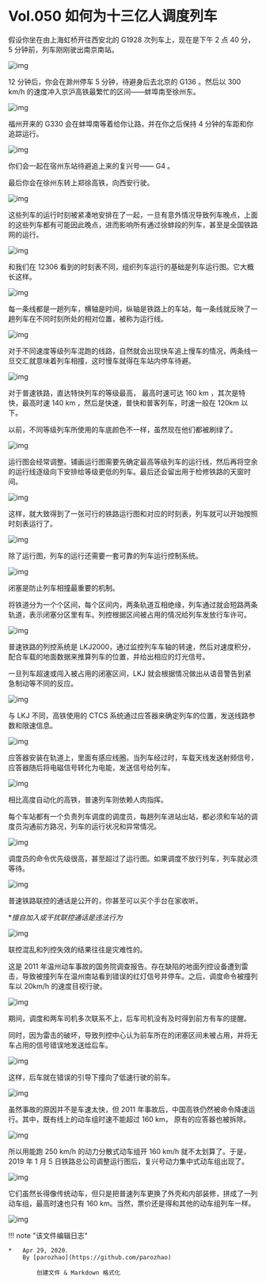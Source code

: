 # Vol.050 如何为十三亿人调度列车

假设你坐在由上海虹桥开往西安北的 G1928 次列车上，现在是下午 2 点 40 分，5 分钟前，列车刚刚驶出南京南站。

![img](https://mmbiz.qpic.cn/mmbiz_gif/U6yRaDu1Naa7ZXPXPrzypibvHba2SQsyVln7x6Uia3icuL4rfHXrPSC3C1XFhGOKNY5Zak6UJjUrXyP3Hj8fZULUw/640?wx_fmt=gif&tp=webp&wxfrom=5&wx_lazy=1)

12 分钟后，你会在滁州停车 5 分钟，待避身后去北京的 G136 。然后以 300 km/h 的速度冲入京沪高铁最繁忙的区间——蚌埠南至徐州东。

![img](https://mmbiz.qpic.cn/mmbiz_gif/U6yRaDu1Naa7ZXPXPrzypibvHba2SQsyVIlaoibI3vUrL5T6W5icHyPNRfibnpYAALX3RTyq6fU8azwaUhhmickHIMg/640?wx_fmt=gif&tp=webp&wxfrom=5&wx_lazy=1)

福州开来的 G330 会在蚌埠南等着给你让路，并在你之后保持 4 分钟的车距和你追踪运行。

![img](https://mmbiz.qpic.cn/mmbiz_gif/U6yRaDu1Naa7ZXPXPrzypibvHba2SQsyVHVxzibdv0INEl2u9grx9TrFvJlibLruT7Xh8Zibl8g6yyXcbaZkmfnlSg/640?wx_fmt=gif&tp=webp&wxfrom=5&wx_lazy=1)

你们会一起在宿州东站待避追上来的复兴号—— G4 。

最后你会在徐州东转上郑徐高铁，向西安行驶。

![img](https://mmbiz.qpic.cn/mmbiz_gif/U6yRaDu1Naa7ZXPXPrzypibvHba2SQsyVgC6cJzmtnkkSHZjn2zt66AlibtUDtmvCcnP12JecEjTicu8kyvCTzAsw/640?wx_fmt=gif&tp=webp&wxfrom=5&wx_lazy=1)

这些列车的运行时刻被紧凑地安排在了一起，一旦有意外情况导致列车晚点，上面的这些列车都有可能因此晚点，进而影响所有通过徐蚌段的列车，甚至是全国铁路网的运行。

![img](https://mmbiz.qpic.cn/mmbiz_gif/U6yRaDu1Naa7ZXPXPrzypibvHba2SQsyVKibGLQoIibq6Uhe24TFRD2nV4InmxPgpLCE0NBs0WWbiaia3g0rqAvTokw/640?wx_fmt=gif&tp=webp&wxfrom=5&wx_lazy=1)

和我们在 12306 看到的时刻表不同，组织列车运行的基础是列车运行图。它大概长这样。   

![img](https://mmbiz.qpic.cn/mmbiz_gif/U6yRaDu1Naa7ZXPXPrzypibvHba2SQsyVZLj18zcl4mfMQ71ibH7SXD8A67XGU64lHqwFxj8mgnQWs8XNPVbo3bA/640?wx_fmt=gif&tp=webp&wxfrom=5&wx_lazy=1)

每一条线都是一趟列车，横轴是时间，纵轴是铁路上的车站，每一条线就反映了一趟列车在不同时刻所处的相对位置，被称为运行线。

![img](https://mmbiz.qpic.cn/mmbiz_gif/U6yRaDu1Naa7ZXPXPrzypibvHba2SQsyVeFhSsrLq4wwCERD6PJMVicoDpcoCR0jBEDlSbhnBrpVRTFgPXgz28Tw/640?wx_fmt=gif&tp=webp&wxfrom=5&wx_lazy=1)

对于不同速度等级列车混跑的线路，自然就会出现快车追上慢车的情况，两条线一旦交汇就意味着列车相撞，这时慢车就得在车站内停车待避。

![img](https://mmbiz.qpic.cn/mmbiz_gif/U6yRaDu1Naa7ZXPXPrzypibvHba2SQsyV3RmbpLtGeGpK9AclVImjDYMdRyZBPfEdBmbItVzHdXqXAFeibl7lQxA/640?wx_fmt=gif&tp=webp&wxfrom=5&wx_lazy=1)

对于普速铁路，直达特快列车的等级最高， 最高时速可达 160 km ，其次是特快，最高时速 140 km ，然后是快速，普快和普客列车，时速一般在 120km 以下。

以前，不同等级列车所使用的车底颜色不一样，虽然现在他们都被刷绿了。

![img](https://mmbiz.qpic.cn/mmbiz_gif/U6yRaDu1Naa7ZXPXPrzypibvHba2SQsyVJgDiaj4TWUzVibmKsK7AZ7vRWgq4neudibibHFlNJp64YWRDJhjXCnmPRw/640?wx_fmt=gif&tp=webp&wxfrom=5&wx_lazy=1)

运行图会经常调整。铺画运行图需要先确定最高等级列车的运行线，然后再将空余的运行线逐级向下安排给等级更低的列车。最后还会留出用于检修铁路的天窗时间。

![img](https://mmbiz.qpic.cn/mmbiz_gif/U6yRaDu1Naa7ZXPXPrzypibvHba2SQsyVAg882Jbibt1VF2NydrpSQSzCCDX6xiasLXW3JDMN6cxtB49FV4dVia0XA/640?wx_fmt=gif&tp=webp&wxfrom=5&wx_lazy=1)

这样，就大致得到了一张可行的铁路运行图和对应的时刻表，列车就可以开始按照时刻表运行了。

![img](https://mmbiz.qpic.cn/mmbiz_png/U6yRaDu1Naa7ZXPXPrzypibvHba2SQsyVia5jCj1qe1jzDib0JweE2eBfIVebOAkKjC8cL2KKKwl13MQxUToarUrQ/640?wx_fmt=png&tp=webp&wxfrom=5&wx_lazy=1&wx_co=1)

除了运行图，列车的运行还需要一套可靠的列车运行控制系统。

![img](https://mmbiz.qpic.cn/mmbiz_gif/U6yRaDu1Naa7ZXPXPrzypibvHba2SQsyVUibSl3J9GROE6RxlLJvZKy1BZunD9K6mqsNnmx6Q55h21A1EFZH7nzQ/640?wx_fmt=gif&tp=webp&wxfrom=5&wx_lazy=1)

闭塞是防止列车相撞最重要的机制。

将铁道分为一个个区间，每个区间内，两条轨道互相绝缘，列车通过就会短路两条轨道，表示闭塞分区里有车。列控根据区间被占用的情况给列车发放行车许可。

![img](https://mmbiz.qpic.cn/mmbiz_gif/U6yRaDu1Naa7ZXPXPrzypibvHba2SQsyVibfS9KzuLKHJbjpFxXdvlQRm8ckojytarJ28ggANZw8I3uBYQ965Z6g/640?wx_fmt=gif&tp=webp&wxfrom=5&wx_lazy=1)

普速铁路的列控系统是 LKJ2000，通过监控列车车轴的转速，然后对速度积分，配合车载的地面数据来推算列车的位置，并给出相应的灯光信号。

一旦列车超速或闯入被占用的闭塞区间，LKJ 就会根据情况做出从语音警告到紧急制动等不同的反应。

![img](https://mmbiz.qpic.cn/mmbiz_gif/U6yRaDu1Naa7ZXPXPrzypibvHba2SQsyVOII52yVj5YgcSt4ABtibXNfr2rbrFVfRpbIjOmicVia4ibPwCqbwff9nKw/640?wx_fmt=gif&tp=webp&wxfrom=5&wx_lazy=1)

与 LKJ 不同，高铁使用的 CTCS 系统通过应答器来确定列车的位置，发送线路参数和限速信息。

![img](https://mmbiz.qpic.cn/mmbiz_gif/U6yRaDu1Naa7ZXPXPrzypibvHba2SQsyVXY4VcCuLAqiamuibTYicJeuVhAl0svckmjdsm75IyJ4ibIo4nD8NCShYaA/640?wx_fmt=gif&tp=webp&wxfrom=5&wx_lazy=1)

应答器安装在轨道上，里面有感应线圈。当列车经过时，车载天线发送射频信号，应答器随后将电磁信号转化为电能，发送信号给列车。

![img](https://mmbiz.qpic.cn/mmbiz_gif/U6yRaDu1Naa7ZXPXPrzypibvHba2SQsyVatjNm3yNrkfZszGZglfzUkpWvdDII1I80S8lanWR9eiao3jEbkak1Qw/640?wx_fmt=gif&tp=webp&wxfrom=5&wx_lazy=1)

相比高度自动化的高铁，普速列车则依赖人肉指挥。

每个车站都有一个负责列车调度的调度员，每趟列车进站出站，都必须和车站的调度员沟通前方路况，列车的运行状况和异常情况。

![img](https://mmbiz.qpic.cn/mmbiz_gif/U6yRaDu1Naa7ZXPXPrzypibvHba2SQsyVibFk1lUJn6eUZjsic9hD9ZfT53yZ2mPNICRF8tNXicwR44zQaEuHT8MFg/640?wx_fmt=gif&tp=webp&wxfrom=5&wx_lazy=1)

调度员的命令优先级很高，甚至超过了运行图。如果调度不放行列车，列车就必须等待。

![img](https://mmbiz.qpic.cn/mmbiz_gif/U6yRaDu1Naa7ZXPXPrzypibvHba2SQsyV9kENiaMIIaKv7DcSSYmA7FqnGaRPFpXaSjut5SH07Jz2fnEmCjLIn7g/640?wx_fmt=gif&tp=webp&wxfrom=5&wx_lazy=1)

普速铁路联控的通话是公开的，你甚至可以买个手台在家收听。

**擅自加入或干扰联控通话是违法行为*

![img](https://mmbiz.qpic.cn/mmbiz_png/U6yRaDu1Naa7ZXPXPrzypibvHba2SQsyVf3BpeLoEiamTibNF089lmqiaGSiakowlOMuaMvDE5vPd1ysdDM1mU3CwibQ/640?wx_fmt=png&tp=webp&wxfrom=5&wx_lazy=1&wx_co=1)

联控混乱和列控失效的结果往往是灾难性的。

这是 2011 年温州动车事故的国务院调查报告。存在缺陷的地面列控设备遭到雷击，导致被撞列车在温州南站看到错误的红灯信号并停车。之后，调度命令被撞列车以 20km/h 的速度目视行驶。

![img](https://mmbiz.qpic.cn/mmbiz_gif/U6yRaDu1Naa7ZXPXPrzypibvHba2SQsyVa8hUyy5efNhJyCWV1fZAHC4ytCXibvzRyHhq7tfNgknEEgaO6DS420w/640?wx_fmt=gif&tp=webp&wxfrom=5&wx_lazy=1)

期间，调度和两车司机多次联系不上，后车司机没有及时得到前方有车的提醒。

同时，因为雷击的破坏，导致列控中心认为前车所在的闭塞区间未被占用，并将无车占用的信号错误地发送给后车。

![img](https://mmbiz.qpic.cn/mmbiz_gif/U6yRaDu1Naa7ZXPXPrzypibvHba2SQsyVGWJXWkSvhL6c0YOOW9voqic4FAG2pyWQ5QODkBvvp5rxhLmx8xsL8zA/640?wx_fmt=gif&tp=webp&wxfrom=5&wx_lazy=1)

这样，后车就在错误的引导下撞向了低速行驶的前车。

![img](https://mmbiz.qpic.cn/mmbiz_gif/U6yRaDu1Naa7ZXPXPrzypibvHba2SQsyVdMzTII3vONMF3aQFaKBUc2Oh7oTpmR0iampIHeRJJ4hZTR6nNMoVq4w/640?wx_fmt=gif&tp=webp&wxfrom=5&wx_lazy=1)

虽然事故的原因并不是车速太快，但 2011 年事故后，中国高铁仍然被命令降速运行。其中，既有线上的动车组时速不能超过 160 km， 原有的应答器也被拆除。

![img](https://mmbiz.qpic.cn/mmbiz_gif/U6yRaDu1Naa7ZXPXPrzypibvHba2SQsyVy4vlIibv8CZQXWqBS5N343l5jibyHWPEBZIAgVke3DEibwSiazEfmuHlpQ/640?wx_fmt=gif&tp=webp&wxfrom=5&wx_lazy=1)

所以用能跑 250 km/h 的动力分散式动车组开 160 km/h 就不太划算了。于是，2019 年 1 月 5 日铁路总公司调整运行图后，复兴号动力集中式动车组出现了。

![img](https://mmbiz.qpic.cn/mmbiz_gif/U6yRaDu1Naa7ZXPXPrzypibvHba2SQsyVkH9xFldHn0ibiaZyEO1RpwRybSUqY1fm56nDpfLOXywy4KzDYOe66ibYw/640?wx_fmt=gif&tp=webp&wxfrom=5&wx_lazy=1)

它们虽然长得像传统动车，但只是把普速列车更换了外壳和内部装修，拼成了一列动车组，最高时速也只有 160 km。当然，票价还是得和其他的动车组列车一样。

![img](https://mmbiz.qpic.cn/mmbiz_gif/U6yRaDu1Naa7ZXPXPrzypibvHba2SQsyVbNRfIIM9F02BkZCYnCTATjleTicbOGlNvPAicRreM4QnY4qdnDURKujg/640?wx_fmt=gif&tp=webp&wxfrom=5&wx_lazy=1)

!!! note "该文件编辑日志"

	* 	Apr 29, 2020.
		By [parozhao](https://github.com/parozhao)
	
			创建文件 & Markdown 格式化
